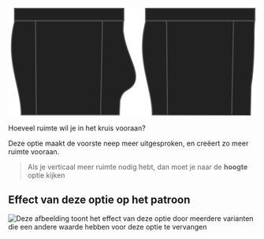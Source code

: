 ![De optie voor kruisstuk bij Bruce](./bulge.svg)

Hoeveel ruimte wil je in het kruis vooraan?

Deze optie maakt de voorste neep meer uitgesproken, en creëert zo meer ruimte vooraan.

> Als je verticaal meer ruimte nodig hebt, dan moet je naar de **hoogte** optie kijken

## Effect van deze optie op het patroon

![Deze afbeelding toont het effect van deze optie door meerdere varianten die een andere waarde hebben voor deze optie te vervangen](bruce\_bulge\_sample.svg "Effect van deze optie op het patroon")
